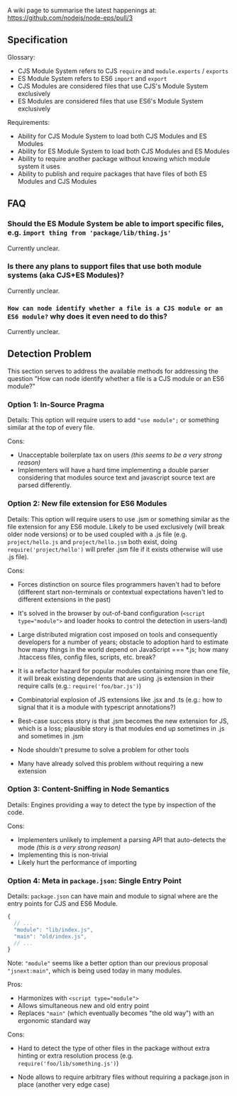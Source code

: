 A wiki page to summarise the latest happenings at: https://github.com/nodejs/node-eps/pull/3


## Specification

Glossary:

- CJS Module System refers to CJS `require` and `module.exports` / `exports`
- ES Module System refers to ES6 `import` and `export`
- CJS Modules are considered files that use CJS's Module System exclusively
- ES Modules are considered files that use ES6's Module System exclusively

Requirements:

- Ability for CJS Module System to load both CJS Modules and ES Modules
- Ability for ES Module System to load both CJS Modules and ES Modules
- Ability to require another package without knowing which module system it uses
- Ability to publish and require packages that have files of both ES Modules and CJS Modules


## FAQ

### Should the ES Module System be able to import specific files, e.g. `import thing from 'package/lib/thing.js'`

Currently unclear.

### Is there any plans to support files that use both module systems (aka CJS+ES Modules)?

Currently unclear.

### `How can node identify whether a file is a CJS module or an ES6 module?` why does it even need to do this?

Currently unclear.



## Detection Problem

This section serves to address the available methods for addressing  the question "How can node identify whether a file is a CJS module or an ES6 module?"


### Option 1: In-Source Pragma

Details: This option will require users to add `"use module";` or something similar at the top of every file.

Cons:

- Unacceptable boilerplate tax on users _(this seems to be a very strong reason)_
- Implementers will have a hard time implementing a double parser considering that modules source text and javascript source text are parsed differently.


### Option 2: New file extension for ES6 Modules

Details: This option will require users to use .jsm or something similar as the file extension for any ES6 module. Likely to be used exclusively (will break older node versions) or to be used coupled with a .js file (e.g. `project/hello.js` and `project/hello.jsm` both exist, doing `require('project/hello')` will prefer .jsm file if it exists otherwise will use .js file).

Cons:

- Forces distinction on source files programmers haven't had to before (different start non-terminals or contextual expectations haven't led to different extensions in the past)

- It's solved in the browser by out-of-band configuration (`<script type="module">` and loader hooks to control the detection in users-land)

- Large distributed migration cost imposed on tools and consequently developers for a number of years; obstacle to adoption
hard to estimate how many things in the world depend on JavaScript === *.js; how many .htaccess files, config files, scripts, etc. break?

- It is a refactor hazard for popular modules containing more than one file, it will break existing dependents that are using .js extension in their require calls (e.g.: `require('foo/bar.js')`)

- Combinatorial explosion of JS extensions like .jsx and .ts (e.g.: how to signal that it is a module with typescript annotations?)

- Best-case success story is that .jsm becomes the new extension for JS, which is a loss; plausible story is that modules end up sometimes in .js and sometimes in .jsm

- Node shouldn't presume to solve a problem for other tools
- Many have already solved this problem without requiring a new extension


### Option 3: Content-Sniffing in Node Semantics

Details: Engines providing a way to detect the type by inspection of the code.

Cons:

- Implementers unlikely to implement a parsing API that auto-detects the mode _(this is a very strong reason)_
- Implementing this is non-trivial
- Likely hurt the performance of importing


### Option 4: Meta in `package.json`: Single Entry Point

Details: `package.json` can have main and module to signal where are the entry points for CJS and ES6 Module.

``` javascript
{
  // ...
  "module": "lib/index.js",
  "main": "old/index.js",
  // ...
}
```

Note: `"module"` seems like a better option than our previous proposal `"jsnext:main"`, which is being used today in many modules.

Pros:

- Harmonizes with `<script type="module">`
- Allows simultaneous new and old entry point
- Replaces `"main"` (which eventually becomes "the old way") with an ergonomic standard way

Cons:

- Hard to detect the type of other files in the package without extra hinting or extra resolution process (e.g. `require('foo/lib/something.js')`)

- Node allows to require arbitrary files without requiring a package.json in place (another very edge case)